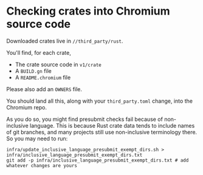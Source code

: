 # Checking crates into Chromium source code

Downloaded crates live in `//third_party/rust`.

You'll find, for each crate,
* The crate source code in `v1/crate`
* A `BUILD.gn` file
* A `README.chromium` file

Please also add an `OWNERS` file.

You should land all this, along with your `third_party.toml` change, into
the Chromium repo.

As you do so, you might find presubmit checks fail because of non-inclusive
language. This is because Rust crate data tends to include names of git branches,
and many projects still use non-inclusive terminology there. So you may need
to run:

```
infra/update_inclusive_language_presubmit_exempt_dirs.sh > infra/inclusive_language_presubmit_exempt_dirs.txt
git add -p infra/inclusive_language_presubmit_exempt_dirs.txt # add whatever changes are yours
```
